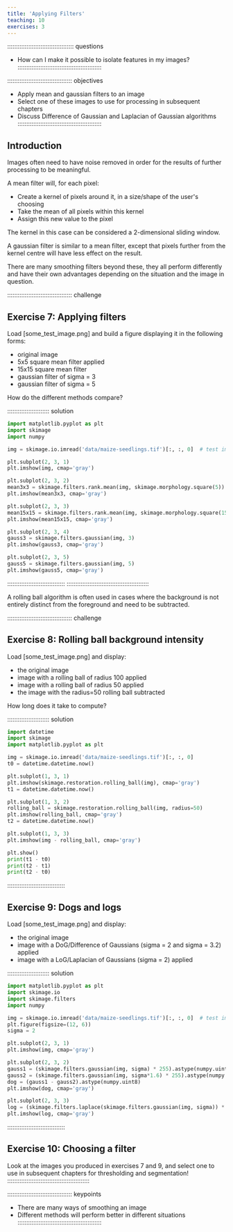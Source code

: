 ```yaml
---
title: 'Applying Filters'
teaching: 10
exercises: 3
---
```


:::::::::::::::::::::::::::::::::::::: questions
- How can I make it possible to isolate features in my images?
::::::::::::::::::::::::::::::::::::::::::::::::

::::::::::::::::::::::::::::::::::::: objectives
- Apply mean and gaussian filters to an image
- Select one of these images to use for processing in subsequent chapters
- Discuss Difference of Gaussian and Laplacian of Gaussian algorithms
::::::::::::::::::::::::::::::::::::::::::::::::

## Introduction

Images often need to have noise removed in order for the results of further
processing to be meaningful.

A mean filter will, for each pixel:
  - Create a kernel of pixels around it, in a size/shape of the user's choosing
  - Take the mean of all pixels within this kernel
  - Assign this new value to the pixel

The kernel in this case can be considered a 2-dimensional sliding window.

A gaussian filter is similar to a mean filter, except that pixels further from the
kernel centre will have less effect on the result.

There are many smoothing filters beyond these, they all perform differently and have
their own advantages depending on the situation and the image in question.

::::::::::::::::::::::::::::::::::::: challenge 
## Exercise 7: Applying filters

Load [some_test_image.png] and build a figure displaying it in the following forms:

- original image
- 5x5 square mean filter applied
- 15x15 square mean filter
- gaussian filter of sigma = 3
- gaussian filter of sigma = 5

How do the different methods compare?

:::::::::::::::::::::::: solution
```python
import matplotlib.pyplot as plt
import skimage
import numpy

img = skimage.io.imread('data/maize-seedlings.tif')[:, :, 0]  # test image

plt.subplot(2, 3, 1)
plt.imshow(img, cmap='gray')

plt.subplot(2, 3, 2)
mean3x3 = skimage.filters.rank.mean(img, skimage.morphology.square(5))
plt.imshow(mean3x3, cmap='gray')

plt.subplot(2, 3, 3)
mean15x15 = skimage.filters.rank.mean(img, skimage.morphology.square(15))
plt.imshow(mean15x15, cmap='gray')

plt.subplot(2, 3, 4)
gauss3 = skimage.filters.gaussian(img, 3)
plt.imshow(gauss3, cmap='gray')

plt.subplot(2, 3, 5)
gauss5 = skimage.filters.gaussian(img, 5)
plt.imshow(gauss5, cmap='gray')
```
:::::::::::::::::::::::::::::::::
:::::::::::::::::::::::::::::::::::::::::::::::

A rolling ball algorithm is often used in cases where the background is not entirely distinct
from the foreground and need to be subtracted.

::::::::::::::::::::::::::::::::::::: challenge
## Exercise 8: Rolling ball background intensity

Load [some_test_image.png] and display:

- the original image
- image with a rolling ball of radius 100 applied
- image with a rolling ball of radius 50 applied
- the image with the radius=50 rolling ball subtracted

How long does it take to compute?

:::::::::::::::::::::::: solution 

```python
import datetime
import skimage
import matplotlib.pyplot as plt

img = skimage.io.imread('data/maize-seedlings.tif')[:, :, 0]
t0 = datetime.datetime.now()

plt.subplot(1, 3, 1)
plt.imshow(skimage.restoration.rolling_ball(img), cmap='gray')
t1 = datetime.datetime.now()

plt.subplot(1, 3, 2)
rolling_ball = skimage.restoration.rolling_ball(img, radius=50)
plt.imshow(rolling_ball, cmap='gray')
t2 = datetime.datetime.now()

plt.subplot(1, 3, 3)
plt.imshow(img - rolling_ball, cmap='gray')

plt.show()
print(t1 - t0)
print(t2 - t1)
print(t2 - t0)
```
:::::::::::::::::::::::::::::::::

## Exercise 9: Dogs and logs

Load [some_test_image.png] and display:

- the original image
- image with a DoG/Difference of Gaussians (sigma = 2 and sigma = 3.2) applied
- image with a LoG/Laplacian of Gaussians (sigma = 2) applied

:::::::::::::::::::::::: solution 

```python
import matplotlib.pyplot as plt
import skimage.io
import skimage.filters
import numpy

img = skimage.io.imread('data/maize-seedlings.tif')[:, :, 0]  # test image
plt.figure(figsize=(12, 6))
sigma = 2

plt.subplot(2, 3, 1)
plt.imshow(img, cmap='gray')

plt.subplot(2, 3, 2)
gauss1 = (skimage.filters.gaussian(img, sigma) * 255).astype(numpy.uint8) 
gauss2 = (skimage.filters.gaussian(img, sigma*1.6) * 255).astype(numpy.uint8)
dog = (gauss1 - gauss2).astype(numpy.uint8)
plt.imshow(dog, cmap='gray')

plt.subplot(2, 3, 3)
log = (skimage.filters.laplace(skimage.filters.gaussian(img, sigma)) * 255).astype(numpy.uint8)
plt.imshow(log, cmap='gray')
```
:::::::::::::::::::::::::::::::::

## Exercise 10: Choosing a filter

Look at the images you produced in exercises 7 and 9, and select one to use in
subsequent chapters for thresholding and segmentation!
:::::::::::::::::::::::::::::::::::::::::::::::

::::::::::::::::::::::::::::::::::::: keypoints 
- There are many ways of smoothing an image
- Different methods will perform better in different situations
::::::::::::::::::::::::::::::::::::::::::::::::
